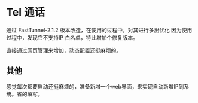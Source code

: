 # Tel 通话

通过 FastTunnel-2.1.2 版本改造，在使用的过程中，对其进行多出优化
因为使用过程中，发现它不支持IP 白名单，特此增加个修复版本。

直接通过网页管理来增加，动态配置还挺麻烦的。

## 其他
感觉每次都要启动还挺麻烦的，准备新增一个web界面，来实现自动新增IP到系统。省的填写。